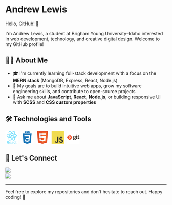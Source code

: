 # Andrew Lewis

Hello, GitHub! 👋

I'm Andrew Lewis, a student at Brigham Young University–Idaho interested in web development, technology, and creative digital design. Welcome to my GitHub profile!

## 👨‍💻 About Me

- 🎓 I'm currently learning full-stack development with a focus on the **MERN stack** (MongoDB, Express, React, Node.js)
- 🎯 My goals are to build intuitive web apps, grow my software engineering skills, and contribute to open-source projects
- 💬 Ask me about **JavaScript**, **React**, **Node.js**, or building responsive UI with **SCSS** and **CSS custom properties**

## 🛠️ Technologies and Tools

<div>
    <img src="https://github.com/devicons/devicon/blob/master/icons/react/react-original-wordmark.svg" title="React" alt="React" width="40" height="40"/>&nbsp;
    <img src="https://github.com/devicons/devicon/blob/master/icons/css3/css3-plain-wordmark.svg" title="CSS3" alt="CSS" width="40" height="40"/>&nbsp;
    <img src="https://github.com/devicons/devicon/blob/master/icons/html5/html5-original.svg" title="HTML5" alt="HTML" width="40" height="40"/>&nbsp;
    <img src="https://github.com/devicons/devicon/blob/master/icons/javascript/javascript-original.svg" title="JavaScript" alt="JavaScript" width="40" height="40"/>&nbsp;
    <img src="https://github.com/devicons/devicon/blob/master/icons/git/git-original-wordmark.svg" title="Git" alt="Git" width="40" height="40"/>
</div>

## 🔗 Let's Connect

[![](https://img.shields.io/badge/LinkedIn-blue?style=for-the-badge&logo=linkedin&logoColor=white)](https://www.linkedin.com/in/andrewlewis357/)  
[![](https://img.shields.io/badge/Portfolio-blue?style=for-the-badge&logo=twitter&logoColor=white)](https://mern-portfolio-hky9.onrender.com/)

---

Feel free to explore my repositories and don't hesitate to reach out. Happy coding! 🚀
